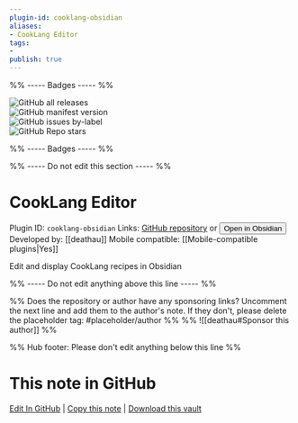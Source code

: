 ```yaml
---
plugin-id: cooklang-obsidian
aliases:
- CookLang Editor
tags: 
- 
publish: true
---
```


%% ----- Badges ----- %%

![GitHub all releases](https://img.shields.io/github/downloads/deathau/cooklang-obsidian/total?color=573E7A&logo=github&style=for-the-badge)   
![GitHub manifest version](https://img.shields.io/github/manifest-json/v/deathau/cooklang-obsidian?color=573E7A&logo=github&style=for-the-badge)   
![GitHub issues by-label](https://img.shields.io/github/issues/deathau/cooklang-obsidian/help%20wanted?color=573E7A&logo=github&style=for-the-badge)   
![GitHub Repo stars](https://img.shields.io/github/stars/deathau/cooklang-obsidian?color=573E7A&logo=github&style=for-the-badge)

%% ----- Badges ----- %%

%% ----- Do not edit this section ----- %%

# CookLang Editor

Plugin ID: `cooklang-obsidian`
Links: [GitHub repository](https://github.com/deathau/cooklang-obsidian) or [<button id=HH>Open in Obsidian</button>](obsidian://goto-plugin?id=cooklang-obsidian)
Developed by: [[deathau]]
Mobile compatible: [[Mobile-compatible plugins|Yes]]

Edit and display CookLang recipes in Obsidian

%% ----- Do not edit anything above this line ----- %% 

%% Does the repository or author have any sponsoring links? Uncomment the next line and add them to the author's note. If they don't, please delete the placeholder tag: #placeholder/author %%
%% ![[deathau#Sponsor this author]] %%

%% Hub footer: Please don't edit anything below this line %%

# This note in GitHub

<span class="git-footer">[Edit In GitHub](https://github.dev/obsidian-community/obsidian-hub/blob/main/02%20-%20Community%20Expansions/02.05%20All%20Community%20Expansions/Plugins/cooklang-obsidian.md "git-hub-edit-note") | [Copy this note](https://raw.githubusercontent.com/obsidian-community/obsidian-hub/main/02%20-%20Community%20Expansions/02.05%20All%20Community%20Expansions/Plugins/cooklang-obsidian.md "git-hub-copy-note") | [Download this vault](https://github.com/obsidian-community/obsidian-hub/archive/refs/heads/main.zip "git-hub-download-vault") </span>